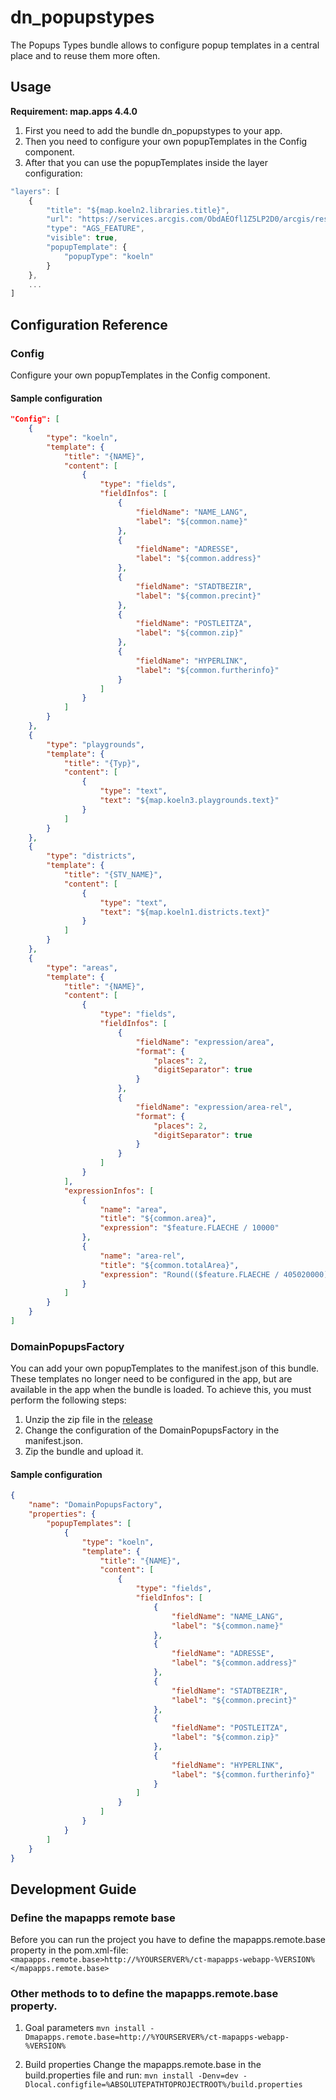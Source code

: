 # dn_popupstypes

The Popups Types bundle allows to configure popup templates in a central place and to reuse them more often.

## Usage
**Requirement: map.apps 4.4.0**

1. First you need to add the bundle dn_popupstypes to your app.
2. Then you need to configure your own popupTemplates in the Config component.
3. After that you can use the popupTemplates inside the layer configuration:

```javascript
"layers": [
    {
        "title": "${map.koeln2.libraries.title}",
        "url": "https://services.arcgis.com/ObdAEOfl1Z5LP2D0/arcgis/rest/services/Köln/FeatureServer/1",
        "type": "AGS_FEATURE",
        "visible": true,
        "popupTemplate": {
            "popupType": "koeln"
        }
    },
    ...
]
```

## Configuration Reference

### Config
Configure your own popupTemplates in the Config component.

#### Sample configuration
```json
"Config": [
    {
        "type": "koeln",
        "template": {
            "title": "{NAME}",
            "content": [
                {
                    "type": "fields",
                    "fieldInfos": [
                        {
                            "fieldName": "NAME_LANG",
                            "label": "${common.name}"
                        },
                        {
                            "fieldName": "ADRESSE",
                            "label": "${common.address}"
                        },
                        {
                            "fieldName": "STADTBEZIR",
                            "label": "${common.precint}"
                        },
                        {
                            "fieldName": "POSTLEITZA",
                            "label": "${common.zip}"
                        },
                        {
                            "fieldName": "HYPERLINK",
                            "label": "${common.furtherinfo}"
                        }
                    ]
                }
            ]
        }
    },
    {
        "type": "playgrounds",
        "template": {
            "title": "{Typ}",
            "content": [
                {
                    "type": "text",
                    "text": "${map.koeln3.playgrounds.text}"
                }
            ]
        }
    },
    {
        "type": "districts",
        "template": {
            "title": "{STV_NAME}",
            "content": [
                {
                    "type": "text",
                    "text": "${map.koeln1.districts.text}"
                }
            ]
        }
    },
    {
        "type": "areas",
        "template": {
            "title": "{NAME}",
            "content": [
                {
                    "type": "fields",
                    "fieldInfos": [
                        {
                            "fieldName": "expression/area",
                            "format": {
                                "places": 2,
                                "digitSeparator": true
                            }
                        },
                        {
                            "fieldName": "expression/area-rel",
                            "format": {
                                "places": 2,
                                "digitSeparator": true
                            }
                        }
                    ]
                }
            ],
            "expressionInfos": [
                {
                    "name": "area",
                    "title": "${common.area}",
                    "expression": "$feature.FLAECHE / 10000"
                },
                {
                    "name": "area-rel",
                    "title": "${common.totalArea}",
                    "expression": "Round(($feature.FLAECHE / 405020000)*100,2)"
                }
            ]
        }
    }
]
```

### DomainPopupsFactory
You can add your own popupTemplates to the manifest.json of this bundle. These templates no longer need to be configured in the app, but are available in the app when the bundle is loaded.
To achieve this, you must perform the following steps:

1. Unzip the zip file in the [release](https://github.com/conterra/mapapps-popups-types/releases/latest)
2. Change the configuration of the DomainPopupsFactory in the manifest.json.
3. Zip the bundle and upload it.

#### Sample configuration
```json
{
    "name": "DomainPopupsFactory",
    "properties": {
        "popupTemplates": [
            {
                "type": "koeln",
                "template": {
                    "title": "{NAME}",
                    "content": [
                        {
                            "type": "fields",
                            "fieldInfos": [
                                {
                                    "fieldName": "NAME_LANG",
                                    "label": "${common.name}"
                                },
                                {
                                    "fieldName": "ADRESSE",
                                    "label": "${common.address}"
                                },
                                {
                                    "fieldName": "STADTBEZIR",
                                    "label": "${common.precint}"
                                },
                                {
                                    "fieldName": "POSTLEITZA",
                                    "label": "${common.zip}"
                                },
                                {
                                    "fieldName": "HYPERLINK",
                                    "label": "${common.furtherinfo}"
                                }
                            ]
                        }
                    ]
                }
            }
        ]
    }
}
```

## Development Guide
### Define the mapapps remote base
Before you can run the project you have to define the mapapps.remote.base property in the pom.xml-file:
`<mapapps.remote.base>http://%YOURSERVER%/ct-mapapps-webapp-%VERSION%</mapapps.remote.base>`

### Other methods to to define the mapapps.remote.base property.
1. Goal parameters
`mvn install -Dmapapps.remote.base=http://%YOURSERVER%/ct-mapapps-webapp-%VERSION%`

2. Build properties
Change the mapapps.remote.base in the build.properties file and run:
`mvn install -Denv=dev -Dlocal.configfile=%ABSOLUTEPATHTOPROJECTROOT%/build.properties`
